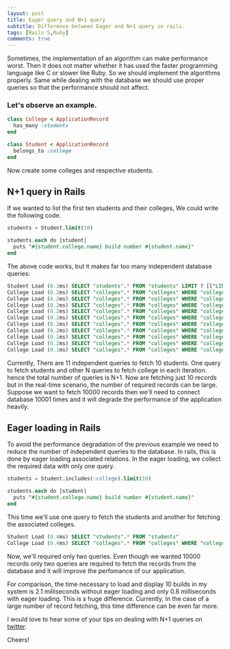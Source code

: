 ```yaml
---
layout: post
title: Eager query and N+1 query
subtitle: Difference between Eager and N+1 query in rails.
tags: [Rails 5,Ruby]
comments: true
---
```



Sometimes, the implementation of an algorithm can make performance worst. Then it does not matter whether it has used the faster programming language like C or slower like Ruby. So we should implement the algorithms properly. Same while dealing with the database we should use proper queries so that the performance should not affect.

### Let's observe an example.

```ruby
class College < ApplicationRecord
  has_many :students
end
```
```ruby
class Student < ApplicationRecord
  belongs_to :college
end
```
Now create some colleges and respective students.

## N+1 query in Rails

If we wanted to list the first ten students and their colleges, We could write the following code.

```sql
students = Student.limit(10)

students.each do |student|
  puts "#{student.college.name} build number #{student.name}"
end
```
The above code works, but it makes far too many independent database queries:

```sql
Student Load (0.3ms) SELECT "students".* FROM "students" LIMIT ? [["LIMIT", 10]]
College Load (0.2ms) SELECT "colleges".* FROM "colleges" WHERE "colleges"."id" = ? LIMIT ? [["id", 1], ["LIMIT", 1]]
College Load (0.2ms) SELECT "colleges".* FROM "colleges" WHERE "colleges"."id" = ? LIMIT ? [["id", 1], ["LIMIT", 1]]
College Load (0.2ms) SELECT "colleges".* FROM "colleges" WHERE "colleges"."id" = ? LIMIT ? [["id", 1], ["LIMIT", 1]]
College Load (0.2ms) SELECT "colleges".* FROM "colleges" WHERE "colleges"."id" = ? LIMIT ? [["id", 1], ["LIMIT", 1]]
College Load (0.2ms) SELECT "colleges".* FROM "colleges" WHERE "colleges"."id" = ? LIMIT ? [["id", 1], ["LIMIT", 1]]
College Load (0.2ms) SELECT "colleges".* FROM "colleges" WHERE "colleges"."id" = ? LIMIT ? [["id", 1], ["LIMIT", 1]]
College Load (0.2ms) SELECT "colleges".* FROM "colleges" WHERE "colleges"."id" = ? LIMIT ? [["id", 2], ["LIMIT", 1]]
College Load (0.1ms) SELECT "colleges".* FROM "colleges" WHERE "colleges"."id" = ? LIMIT ? [["id", 2], ["LIMIT", 1]]
College Load (0.2ms) SELECT "colleges".* FROM "colleges" WHERE "colleges"."id" = ? LIMIT ? [["id", 2], ["LIMIT", 1]]
College Load (0.1ms) SELECT "colleges".* FROM "colleges" WHERE "colleges"."id" = ? LIMIT ? [["id", 2], ["LIMIT", 1]]
```

Currently, There are 11 independent queries to fetch 10 students. One query to fetch students and other N queries to fetch college in each iteration. hence the total number of queries is N+1. Now are fetching just 10 records but in the real-time scenario, the number of required records can be large. Suppose we want to fetch 10000 records then we'll need to connect database 10001 times and it will degrade the performance of the application heavily.

## Eager loading in Rails

To avoid the performance degradation of the previous example we need to reduce the number of independent queries to the database. In rails, this is done by eager loading associated relations. In the eager loading, we collect the required data with only one query.

```sql
students = Student.includes(:college).limit(10)

students.each do |student|
  puts "#{student.college.name} build number #{student.name}"
end
```
This time we'll use one query to fetch the students and another for fetching the associated colleges.
```sql
Student Load (0.4ms) SELECT "students".* FROM "students"
College Load (0.4ms) SELECT "colleges".* FROM "colleges" WHERE "colleges"."id" IN (?, ?, ?, ?) [["id", 1], ["id", 2], ["id", 3], ["id", 4]]
```
Now, we'll required only two queries. Even though we wanted 10000 records only two queries are required to fetch the records from the database and it will improve the perfomance of our application.

For comparison, the time necessary to load and display 10 builds in my system is 2.1 milliseconds without eager loading and only 0.8 milliseconds with eager loading. This is s huge difference. Currently, In the case of a large number of record fetching, this time difference can be even far more.

I would love to hear some of your tips on dealing with N+1 queries on [twitter](https://twitter.com/Shekharpatil95).

Cheers!
